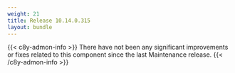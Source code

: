 ```yaml
---
weight: 21
title: Release 10.14.0.315
layout: bundle
---
```


<!--10.14.0.301 - 10.14.0.315-->

{{< c8y-admon-info >}}
There have not been any significant improvements or fixes related to this component since the last Maintenance release.
{{< /c8y-admon-info >}}

